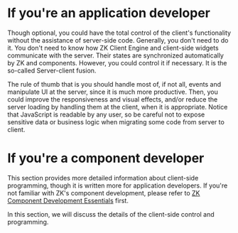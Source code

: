 # If you're an application developer

Though optional, you could have the total control of the client's
functionality without the assistance of server-side code. Generally, you
don't need to do it. You don't need to know how ZK Client Engine and
client-side widgets communicate with the server. Their states are
synchronized automatically by ZK and components. However, you could
control it if necessary. It is the so-called Server-client fusion.

The rule of thumb that is you should handle most of, if not all, events
and manipulate UI at the server, since it is much more productive. Then,
you could improve the responsiveness and visual effects, and/or reduce
the server loading by handling them at the client, when it is
appropriate. Notice that JavaScript is readable by any user, so be
careful not to expose sensitive data or business logic when migrating
some code from server to client.

# If you're a component developer

This section provides more detailed information about client-side
programming, though it is written more for application developers. If
you're not familiar with ZK's component development, please refer to [ZK Component Development Essentials](ZK_Component_Development_Essentials) first.

In this section, we will discuss the details of the client-side control
and programming.
